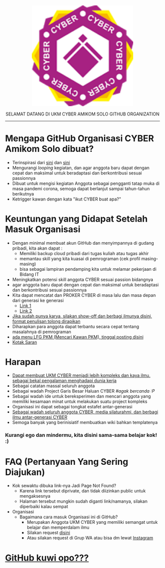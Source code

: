 <p align="center">
    <img src="https://github.com/UKM-CYBER-Amikom-Solo/FAQ/blob/main/image/Logo%20terbaru%20UKM%20Cyber.png" alt="CYBER LOGO" width="330">
    </p>
<p align="center">
    <a>SELAMAT DATANG DI UKM CYBER AMIKOM SOLO GITHUB ORGANIZATION</a>
</p>

---


# Mengapa GitHub Organisasi CYBER Amikom Solo dibuat?
- Terinspirasi dari [sini](https://github.com/sandhikagalih/project-kalian) dan [sini](https://github.com/bebasid/bebasid/blob/master/README.md)
- Mengurangi *looping* kegiatan, dan agar anggota baru dapat dengan cepat dan maksimal untuk beradaptasi dan berkontribusi sesuai passionnya
- Dibuat untuk mengisi kegiatan Anggota sebagai pengganti tatap muka di masa pandemi corona, semoga dapat berlanjut sampai tahun-tahun berikutnya
- Ketrigger kawan dengan kata "ikut CYBER buat apa?"


# Keuntungan yang Didapat Setelah Masuk Organisasi
- Dengan minimal membuat akun GitHub dan menyimpannya di gudang pribadi, kita akan dapat : 
  - Memiliki backup cloud pribadi dari tugas kuliah atau tugas akhir
  - memantau skill yang kita kuasai di pemrograman (cek profil masing-masing)
  - bisa sebagai lampiran pendamping kita untuk melamar pekerjaan di Bidang IT
- Meningkatkan potensi skill anggota CYBER sesuai passion bidangnya
- agar anggota baru dapat dengan cepat dan maksimal untuk beradaptasi dan berkontribusi sesuai passionnya
- Kita dapat mencatat dan PROKER CYBER di masa lalu dan masa depan dari generasi ke generasi
  - [Link 1](https://github.com/UKM-CYBER-Amikom-Solo/PROKER-Tahunan-UKM-CYBER-Amikom-Solo)
  - [Link 2](https://github.com/orgs/UKM-CYBER-Amikom-Solo/projects/2)
- [Jika sudah punya karya, silakan show-off dan berbagi ilmunya disini, format penulisan tolong dirapikan](https://github.com/UKM-CYBER-Amikom-Solo/List-Karya-Mahasiswa-Amikom-Solo/blob/main/README.md)
- Diharapkan para anggota dapat terbantu secara cepat tentang masalahnya di pemrograman
- [ada menu LFG PKM (Mencari Kawan PKM), tinggal posting disini](https://github.com/orgs/UKM-CYBER-Amikom-Solo/projects/9)
- [Kotak Saran](https://github.com/orgs/UKM-CYBER-Amikom-Solo/projects/6)

# Harapan
- [Dapat membuat UKM CYBER menjadi lebih kompleks dan kaya ilmu, sebagai bekal pengalaman menghadapi dunia kerja](https://github.com/orgs/UKM-CYBER-Amikom-Solo/projects/8)
- Sebagai catatan massal seluruh anggota
- Sebagai wadah Project Garis Besar Haluan CYBER *#agak bercanda :P*
- Sebagai wadah ide untuk bereksperimen dan mencari anggota yang memiliki kesamaan minat untuk melakukan suatu project kompleks
- Organisasi ini dapat sebagai tongkat estafet antar-generasi
- [Sebagai wadah seluruh anggota CYBER, media silaturahmi, dan berbagi ilmu antar-generasi CYBER](https://github.com/UKM-CYBER-Amikom-Solo/Daftar-Angkatan-CYBER)
- Semoga banyak yang berinisiatif membuatkan wiki bahkan templatenya

### Kurangi ego dan mindermu, kita disini sama-sama belajar kok! :)

# FAQ (Pertanyaan Yang Sering Diajukan)
  - Kok sewaktu dibuka link-nya Jadi Page Not Found?
    - Karena link tersebut diprivate, dan tidak diizinkan public untuk mengaksesnya
    - Halaman tersebut mungkin sudah diganti link/namanya, silakan diperbaiki kalau sempat
  - Organisasi
    - Bagaimana cara masuk Organisasi ini di GitHub?
      - Merupakan Anggota UKM CYBER yang memiliki semangat untuk belajar dan memperdalam ilmu
      - Silakan request [disini](https://github.com/UKM-CYBER-Amikom-Solo/FAQ/discussions/1)
      - Atau silakan request di Grup WA atau bisa dm lewat [Instagram](https://www.instagram.com/cyber.amikom/)

     
# [GitHub kuwi opo???](https://github.com/UKM-CYBER-Amikom-Solo/Belajar-GitHub/blob/main/README.md)
